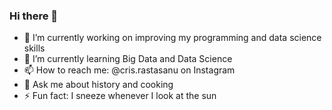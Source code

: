 ### Hi there 👋

<!--
**crastasanu/crastasanu** is a ✨ _special_ ✨ repository because its `README.md` (this file) appears on your GitHub profile.

Here are some ideas to get you started:



- 👯 I’m looking to collaborate on ...
- 🤔 I’m looking for help with ...
- 📫 How to reach me: ...
- 😄 Pronouns: ...

-->
- 🔭 I’m currently working on improving my programming and data science skills
- 🌱 I’m currently learning Big Data and Data Science
- 📫 How to reach me: @cris.rastasanu on Instagram
- 💬 Ask me about history and cooking
- ⚡ Fun fact: I sneeze whenever I look at the sun
